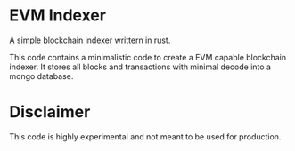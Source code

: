 # EVM Indexer

A simple blockchain indexer writtern in rust.

This code contains a minimalistic code to create a EVM capable blockchain indexer. It stores all blocks and transactions with minimal decode into a mongo database.

# Disclaimer

This code is highly experimental and not meant to be used for production.
